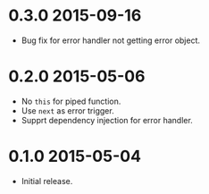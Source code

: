 0.3.0 2015-09-16
================
- Bug fix for error handler not getting error object.

0.2.0 2015-05-06
================

- No `this` for piped function.
- Use `next` as error trigger.
- Supprt dependency injection for error handler.


0.1.0 2015-05-04
================

- Initial release.
